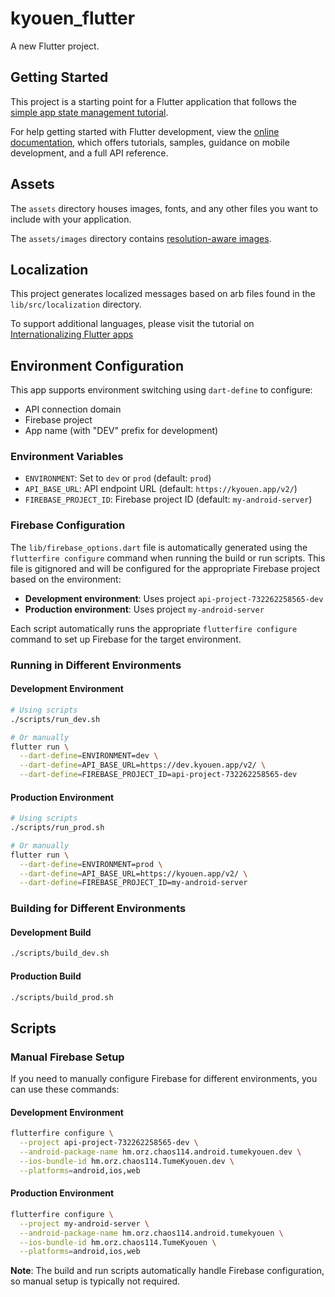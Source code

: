 # kyouen_flutter

A new Flutter project.

## Getting Started

This project is a starting point for a Flutter application that follows the
[simple app state management
tutorial](https://flutter.dev/docs/development/data-and-backend/state-mgmt/simple).

For help getting started with Flutter development, view the
[online documentation](https://flutter.dev/docs), which offers tutorials,
samples, guidance on mobile development, and a full API reference.

## Assets

The `assets` directory houses images, fonts, and any other files you want to
include with your application.

The `assets/images` directory contains [resolution-aware
images](https://flutter.dev/docs/development/ui/assets-and-images#resolution-aware).

## Localization

This project generates localized messages based on arb files found in
the `lib/src/localization` directory.

To support additional languages, please visit the tutorial on
[Internationalizing Flutter
apps](https://flutter.dev/docs/development/accessibility-and-localization/internationalization)

## Environment Configuration

This app supports environment switching using `dart-define` to configure:
- API connection domain
- Firebase project
- App name (with "DEV" prefix for development)

### Environment Variables

- `ENVIRONMENT`: Set to `dev` or `prod` (default: `prod`)
- `API_BASE_URL`: API endpoint URL (default: `https://kyouen.app/v2/`)
- `FIREBASE_PROJECT_ID`: Firebase project ID (default: `my-android-server`)

### Firebase Configuration

The `lib/firebase_options.dart` file is automatically generated using the `flutterfire configure` command when running the build or run scripts. This file is gitignored and will be configured for the appropriate Firebase project based on the environment:

- **Development environment**: Uses project `api-project-732262258565-dev`
- **Production environment**: Uses project `my-android-server`

Each script automatically runs the appropriate `flutterfire configure` command to set up Firebase for the target environment.

### Running in Different Environments

#### Development Environment
```bash
# Using scripts
./scripts/run_dev.sh

# Or manually
flutter run \
  --dart-define=ENVIRONMENT=dev \
  --dart-define=API_BASE_URL=https://dev.kyouen.app/v2/ \
  --dart-define=FIREBASE_PROJECT_ID=api-project-732262258565-dev
```

#### Production Environment
```bash
# Using scripts  
./scripts/run_prod.sh

# Or manually
flutter run \
  --dart-define=ENVIRONMENT=prod \
  --dart-define=API_BASE_URL=https://kyouen.app/v2/ \
  --dart-define=FIREBASE_PROJECT_ID=my-android-server
```

### Building for Different Environments

#### Development Build
```bash
./scripts/build_dev.sh
```

#### Production Build
```bash
./scripts/build_prod.sh
```

## Scripts

### Manual Firebase Setup

If you need to manually configure Firebase for different environments, you can use these commands:

#### Development Environment
```bash
flutterfire configure \
  --project api-project-732262258565-dev \
  --android-package-name hm.orz.chaos114.android.tumekyouen.dev \
  --ios-bundle-id hm.orz.chaos114.TumeKyouen.dev \
  --platforms=android,ios,web
```

#### Production Environment
```bash
flutterfire configure \
  --project my-android-server \
  --android-package-name hm.orz.chaos114.android.tumekyouen \
  --ios-bundle-id hm.orz.chaos114.TumeKyouen \
  --platforms=android,ios,web
```

**Note**: The build and run scripts automatically handle Firebase configuration, so manual setup is typically not required.
